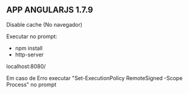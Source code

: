 ## APP ANGULARJS 1.7.9

Disable cache (No navegador)

Executar no prompt: 
  - npm install
  - http-server

localhost:8080/

Em caso de Erro executar "Set-ExecutionPolicy RemoteSigned -Scope Process" no prompt
